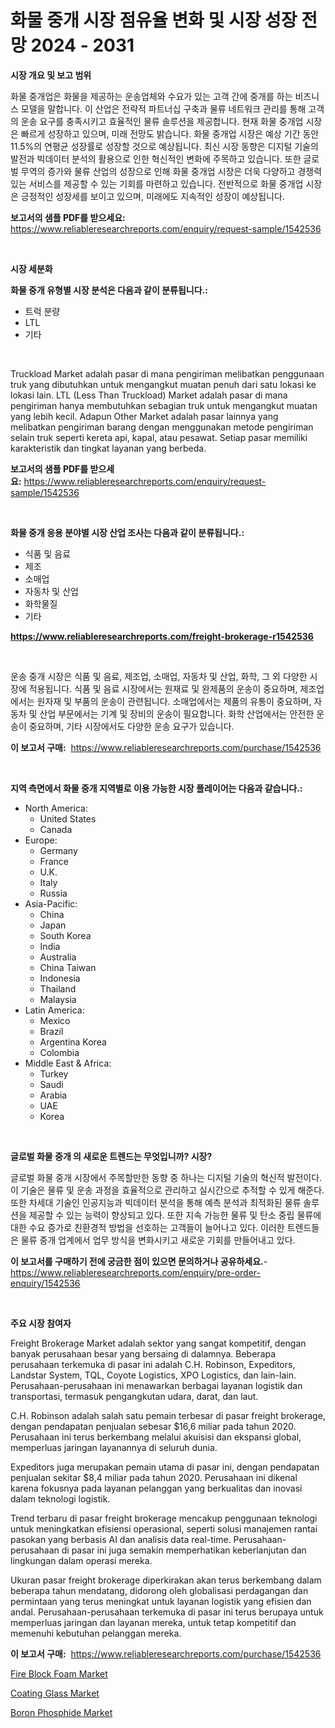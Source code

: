 <p><h1>화물 중개 시장 점유율 변화 및 시장 성장 전망 2024 - 2031</h1></p><p><strong>시장 개요 및 보고 범위</strong></p>
<p><p>화물 중개업은 화물을 제공하는 운송업체와 수요가 있는 고객 간에 중개를 하는 비즈니스 모델을 말합니다. 이 산업은 전략적 파트너십 구축과 물류 네트워크 관리를 통해 고객의 운송 요구를 충족시키고 효율적인 물류 솔루션을 제공합니다. 현재 화물 중개업 시장은 빠르게 성장하고 있으며, 미래 전망도 밝습니다. 화물 중개업 시장은 예상 기간 동안 11.5%의 연평균 성장률로 성장할 것으로 예상됩니다. 최신 시장 동향은 디지털 기술의 발전과 빅데이터 분석의 활용으로 인한 혁신적인 변화에 주목하고 있습니다. 또한 글로벌 무역의 증가와 물류 산업의 성장으로 인해 화물 중개업 시장은 더욱 다양하고 경쟁력 있는 서비스를 제공할 수 있는 기회를 마련하고 있습니다. 전반적으로 화물 중개업 시장은 긍정적인 성장세를 보이고 있으며, 미래에도 지속적인 성장이 예상됩니다.</p></p>
<p><strong>보고서의 샘플 PDF를 받으세요:</strong> <a href="https://www.reliableresearchreports.com/enquiry/request-sample/1542536">https://www.reliableresearchreports.com/enquiry/request-sample/1542536</a></p>
<p>&nbsp;</p>
<p><strong>시장 세분화</strong></p>
<p><strong>화물 중개 유형별 시장 분석은 다음과 같이 분류됩니다.:</strong></p>
<p><ul><li>트럭 분량</li><li>LTL</li><li>기타</li></ul></p>
<p>&nbsp;</p>
<p><p>Truckload Market adalah pasar di mana pengiriman melibatkan penggunaan truk yang dibutuhkan untuk mengangkut muatan penuh dari satu lokasi ke lokasi lain. LTL (Less Than Truckload) Market adalah pasar di mana pengiriman hanya membutuhkan sebagian truk untuk mengangkut muatan yang lebih kecil. Adapun Other Market adalah pasar lainnya yang melibatkan pengiriman barang dengan menggunakan metode pengiriman selain truk seperti kereta api, kapal, atau pesawat. Setiap pasar memiliki karakteristik dan tingkat layanan yang berbeda.</p></p>
<p><strong>보고서의 샘플 PDF를 받으세요:</strong>&nbsp;<a href="https://www.reliableresearchreports.com/enquiry/request-sample/1542536">https://www.reliableresearchreports.com/enquiry/request-sample/1542536</a></p>
<p>&nbsp;</p>
<p><strong> 화물 중개 응용 분야별 시장 산업 조사는 다음과 같이 분류됩니다.:</strong></p>
<p><ul><li>식품 및 음료</li><li>제조</li><li>소매업</li><li>자동차 및 산업</li><li>화학물질</li><li>기타</li></ul></p>
<p><strong><a href="https://www.reliableresearchreports.com/freight-brokerage-r1542536">https://www.reliableresearchreports.com/freight-brokerage-r1542536</a></strong></p>
<p>&nbsp;</p>
<p><p>운송 중개 시장은 식품 및 음료, 제조업, 소매업, 자동차 및 산업, 화학, 그 외 다양한 시장에 적용됩니다. 식품 및 음료 시장에서는 원재료 및 완제품의 운송이 중요하며, 제조업에서는 원자재 및 부품의 운송이 관련됩니다. 소매업에서는 제품의 유통이 중요하며, 자동차 및 산업 부문에서는 기계 및 장비의 운송이 필요합니다. 화학 산업에서는 안전한 운송이 중요하며, 기타 시장에서도 다양한 운송 요구가 있습니다.</p></p>
<p><strong>이 보고서 구매:</strong>&nbsp; <a href="https://www.reliableresearchreports.com/purchase/1542536">https://www.reliableresearchreports.com/purchase/1542536</a></p>
<p>&nbsp;</p>
<p><strong>지역 측면에서 화물 중개 지역별로 이용 가능한 시장 플레이어는 다음과 같습니다.:</strong></p>
<p><ul>
    <li>
        North America:
        <ul>
            <li>United States</li>
            <li>Canada</li>
        </ul>
    </li>
    <li>
        Europe:
        <ul>
            <li>Germany</li>
            <li>France</li>
            <li>U.K.</li>
            <li>Italy</li>
            <li>Russia</li>
        </ul>
    </li>
    <li>
        Asia-Pacific:
        <ul>
            <li>China</li>
            <li>Japan</li>
            <li>South Korea</li>
            <li>India</li>
            <li>Australia</li>
            <li>China Taiwan</li>
            <li>Indonesia</li>
            <li>Thailand</li>
            <li>Malaysia</li>
        </ul>
    </li>
    <li>
        Latin America:
        <ul>
            <li>Mexico</li>
            <li>Brazil</li>
            <li>Argentina Korea</li>
            <li>Colombia</li>
        </ul>
    </li>
    <li>
        Middle East & Africa:
        <ul>
            <li>Turkey</li>
            <li>Saudi</li>
            <li>Arabia</li>
            <li>UAE</li>
            <li>Korea</li>
        </ul>
    </li>
    </ul></p>
<p>&nbsp;</p>
<p><strong>글로벌 화물 중개 의 새로운 트렌드는 무엇입니까? 시장?</strong></p>
<p><p>글로벌 화물 중개 시장에서 주목할만한 동향 중 하나는 디지털 기술의 혁신적 발전이다. 이 기술은 물류 및 운송 과정을 효율적으로 관리하고 실시간으로 추적할 수 있게 해준다. 또한 차세대 기술인 인공지능과 빅데이터 분석을 통해 예측 분석과 최적화된 물류 솔루션을 제공할 수 있는 능력이 향상되고 있다. 또한 지속 가능한 물류 및 탄소 중립 물류에 대한 수요 증가로 친환경적 방법을 선호하는 고객들이 늘어나고 있다. 이러한 트렌드들은 물류 중개 업계에서 업무 방식을 변화시키고 새로운 기회를 만들어내고 있다.</p></p>
<p><strong>이 보고서를 구매하기 전에 궁금한 점이 있으면 문의하거나 공유하세요.</strong>- <a href="https://www.reliableresearchreports.com/enquiry/pre-order-enquiry/1542536">https://www.reliableresearchreports.com/enquiry/pre-order-enquiry/1542536</a></p>
<p>&nbsp;</p>
<p><strong>주요 시장 참여자</strong></p>
<p><p>Freight Brokerage Market adalah sektor yang sangat kompetitif, dengan banyak perusahaan besar yang bersaing di dalamnya. Beberapa perusahaan terkemuka di pasar ini adalah C.H. Robinson, Expeditors, Landstar System, TQL, Coyote Logistics, XPO Logistics, dan lain-lain. Perusahaan-perusahaan ini menawarkan berbagai layanan logistik dan transportasi, termasuk pengangkutan udara, darat, dan laut.</p><p>C.H. Robinson adalah salah satu pemain terbesar di pasar freight brokerage, dengan pendapatan penjualan sebesar $16,6 miliar pada tahun 2020. Perusahaan ini terus berkembang melalui akuisisi dan ekspansi global, memperluas jaringan layanannya di seluruh dunia.</p><p>Expeditors juga merupakan pemain utama di pasar ini, dengan pendapatan penjualan sekitar $8,4 miliar pada tahun 2020. Perusahaan ini dikenal karena fokusnya pada layanan pelanggan yang berkualitas dan inovasi dalam teknologi logistik.</p><p>Trend terbaru di pasar freight brokerage mencakup penggunaan teknologi untuk meningkatkan efisiensi operasional, seperti solusi manajemen rantai pasokan yang berbasis AI dan analisis data real-time. Perusahaan-perusahaan di pasar ini juga semakin memperhatikan keberlanjutan dan lingkungan dalam operasi mereka.</p><p>Ukuran pasar freight brokerage diperkirakan akan terus berkembang dalam beberapa tahun mendatang, didorong oleh globalisasi perdagangan dan permintaan yang terus meningkat untuk layanan logistik yang efisien dan andal. Perusahaan-perusahaan terkemuka di pasar ini terus berupaya untuk memperluas jaringan dan layanan mereka, untuk tetap kompetitif dan memenuhi kebutuhan pelanggan mereka.</p></p>
<p><strong>이 보고서 구매:</strong>&nbsp;&nbsp;<a href="https://www.reliableresearchreports.com/purchase/1542536">https://www.reliableresearchreports.com/purchase/1542536</a></p>
<p><p><a href="https://issuu.com/reportprime-2/docs/fire-block-foam-market-size-2030.pptx">Fire Block Foam Market</a></p><p><a href="https://military-diascia-e68.notion.site/Coating-Glass-Market-Size-and-Growth-Market-Segmentation-Regional-and-Country-Breakdowns-and-Mark-446e3ebb993a43e28cef914bb80a979a">Coating Glass Market</a></p><p><a href="https://issuu.com/reportprime-2/docs/boron-phosphide-market-size-2030.pptx">Boron Phosphide Market</a></p></p>